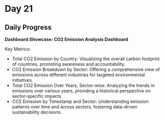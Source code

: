 # Day 21

## Daily Progress

**Dashboard Showcase: CO2 Emission Analysis Dashboard**

Key Metrics:
- Total CO2 Emission by Country: Visualizing the overall carbon footprint of countries, promoting awareness and accountability.
- CO2 Emission Breakdown by Sector: Offering a comprehensive view of emissions across different industries for targeted environmental initiatives.
- Total CO2 Emission Over Years, Sector-wise: Analyzing the trends in emissions over various years, providing a historical perspective on sector-specific impacts.
- CO2 Emission by Timestamp and Sector: Understanding emission patterns over time and across sectors, fostering data-driven sustainability decisions.
